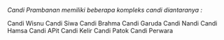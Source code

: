 *Candi Prambanan memiliki beberapa kompleks candi diantaranya :*

Candi Wisnu 
Candi Siwa 
Candi Brahma 
Candi Garuda
Candi Nandi 
Candi Hamsa
Candi APit
Candi Kelir
Candi Patok
Candi Perwara